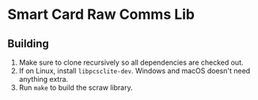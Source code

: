 # Smart Card Raw Comms Lib

## Building
1. Make sure to clone recursively so all dependencies are checked out.
2. If on Linux, install `libpcsclite-dev`. Windows and macOS doesn't need anything extra.
3. Run `make` to build the scraw library.
